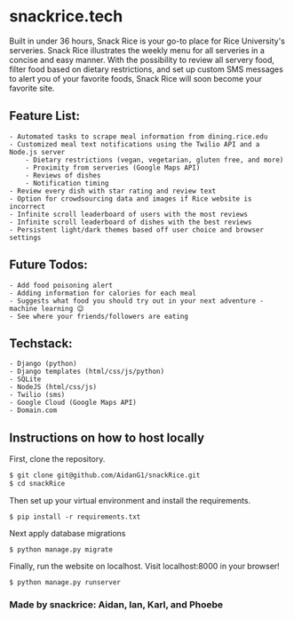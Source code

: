 # snackrice.tech
Built in under 36 hours, Snack Rice is your go-to place for Rice University's serveries. Snack Rice illustrates the weekly menu for all serveries in a concise and easy manner. With the possibility to review all servery food, filter food based on dietary restrictions, and set up custom SMS messages to alert you of your favorite foods, Snack Rice will soon become your favorite site.

## Feature List:
	- Automated tasks to scrape meal information from dining.rice.edu
	- Customized meal text notifications using the Twilio API and a Node.js server
		- Dietary restrictions (vegan, vegetarian, gluten free, and more)
		- Proximity from serveries (Google Maps API)
		- Reviews of dishes
		- Notification timing
	- Review every dish with star rating and review text
	- Option for crowdsourcing data and images if Rice website is incorrect
	- Infinite scroll leaderboard of users with the most reviews
	- Infinite scroll leaderboard of dishes with the best reviews
	- Persistent light/dark themes based off user choice and browser settings

## Future Todos:
	- Add food poisoning alert
	- Adding information for calories for each meal
	- Suggests what food you should try out in your next adventure - machine learning 😉
	- See where your friends/followers are eating
		
## Techstack:
	- Django (python)
	- Django templates (html/css/js/python)
	- SQLite
	- NodeJS (html/css/js)
	- Twilio (sms)
	- Google Cloud (Google Maps API)
	- Domain.com

## Instructions on how to host locally

First, clone the repository.
```bash
$ git clone git@github.com/AidanG1/snackRice.git
$ cd snackRice
```
Then set up your virtual environment and install the requirements.
```
$ pip install -r requirements.txt
```
Next apply database migrations
```
$ python manage.py migrate
```
Finally, run the website on localhost. Visit localhost:8000 in your browser!
```
$ python manage.py runserver
```
	
### Made by snackrice: Aidan, Ian, Karl, and Phoebe
